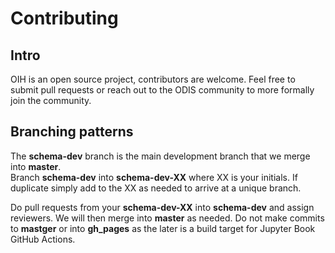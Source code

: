 # Contributing

## Intro

OIH is an open source project, contributors are welcome.  Feel free to submit 
pull requests or reach out to the ODIS community to more formally join the community.

## Branching patterns

The __schema-dev__ branch is the main development branch that we merge into __master__.  
Branch __schema-dev__ into __schema-dev-XX__ where XX is your initials.  If duplicate simply
add to the XX as needed to arrive at a unique branch.  

Do pull requests from your __schema-dev-XX__ into __schema-dev__ and assign reviewers. 
We will then merge into __master__ as needed.  Do not make commits to __mastger__ or  into 
__gh_pages__ as the later is a build target for Jupyter Book GitHub Actions.  
